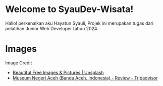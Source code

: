 # Welcome to SyauDev-Wisata!

Hallo! perkenalkan aku Hayatun Syauli, Projek ini merupakan tugas dari pelatihan Junior Web Developer tahun 2024.


# Images
Image Credit 
- [Beautiful Free Images & Pictures | Unsplash](https://unsplash.com/) 
- [Museum Negeri Aceh (Banda Aceh, Indonesia) - Review - Tripadvisor](https://www.tripadvisor.co.id/Attraction_Review-g317109-d4567332-Reviews-Aceh_State_Museum-Banda_Aceh_Aceh_Sumatra.html)
